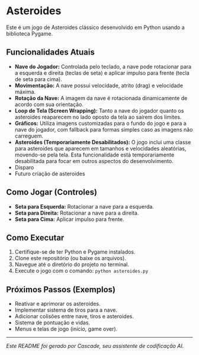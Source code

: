 # Asteroides

Este é um jogo de Asteroides clássico desenvolvido em Python usando a biblioteca Pygame.

## Funcionalidades Atuais

- **Nave do Jogador:** Controlada pelo teclado, a nave pode rotacionar para a esquerda e direita (teclas de seta) e aplicar impulso para frente (tecla de seta para cima).
- **Movimentação:** A nave possui velocidade, atrito (drag) e velocidade máxima.
- **Rotação da Nave:** A imagem da nave é rotacionada dinamicamente de acordo com sua orientação.
- **Loop de Tela (Screen Wrapping):** Tanto a nave do jogador quanto os asteroides reaparecem no lado oposto da tela ao saírem dos limites.
- **Gráficos:** Utiliza imagens customizadas para o fundo do jogo e para a nave do jogador, com fallback para formas simples caso as imagens não carreguem.
- **Asteroides (Temporariamente Desabilitados):** O jogo inclui uma classe para asteroides que aparecem em tamanhos e velocidades aleatórias, movendo-se pela tela. Esta funcionalidade está temporariamente desabilitada para focar em outros aspectos do desenvolvimento.
- Disparo
- Futuro criação de asteroides

## Como Jogar (Controles)

- **Seta para Esquerda:** Rotacionar a nave para a esquerda.
- **Seta para Direita:** Rotacionar a nave para a direita.
- **Seta para Cima:** Aplicar impulso para frente.

## Como Executar

1.  Certifique-se de ter Python e Pygame instalados.
2.  Clone este repositório (ou baixe os arquivos).
3.  Navegue até o diretório do projeto no terminal.
4.  Execute o jogo com o comando: `python asteroides.py`

## Próximos Passos (Exemplos)

- Reativar e aprimorar os asteroides.
- Implementar sistema de tiros para a nave.
- Adicionar colisões entre nave, tiros e asteroides.
- Sistema de pontuação e vidas.
- Menus e telas de jogo (início, game over).

---
*Este README foi gerado por Cascade, seu assistente de codificação AI.*
